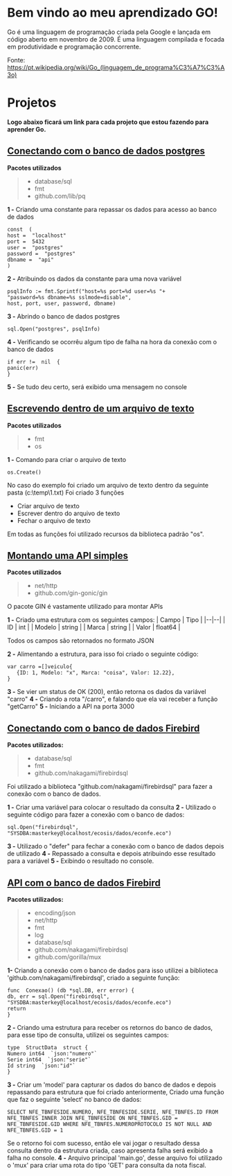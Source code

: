 # Bem vindo ao meu aprendizado GO!

Go é uma linguagem de programação criada pela Google e lançada em código aberto em novembro de 2009. É uma linguagem compilada e focada em produtividade e programação concorrente. 

Fonte: https://pt.wikipedia.org/wiki/Go_(linguagem_de_programa%C3%A7%C3%A3o)

# Projetos

**Logo abaixo ficará um link para cada projeto que estou fazendo para aprender Go.**



## [Conectando com o banco de dados postgres](https://github.com/Dev-Anderson/golang/tree/main/go-postgres)

**Pacotes utilizados**

> - database/sql
> - fmt
> - github.com/lib/pq

**1 -** Criando uma constante para repassar os dados para acesso ao banco de dados

    const  (
    host =  "localhost"
    port =  5432
    user =  "postgres"
    password =  "postgres"
    dbname =  "api"    
    )

**2 -** Atribuindo os dados da constante para uma nova variável

    psqlInfo := fmt.Sprintf("host=%s port=%d user=%s "+
    "password=%s dbname=%s sslmode=disable",
    host, port, user, password, dbname)
**3 -** Abrindo o banco de dados postgres

    sql.Open("postgres", psqlInfo)
**4 -** Verificando se ocorrêu algum tipo de falha na hora da conexão com o banco de dados

    if err !=  nil  {
    panic(err)
    }
**5 -** Se tudo deu certo, será exibido uma mensagem no console

## [Escrevendo dentro de um arquivo de texto](https://github.com/Dev-Anderson/golang/tree/main/escrevendo-arquivo-de-texto)


**Pacotes utilizados**

> - fmt 
> - os

**1 -** Comando para criar o arquivo de texto

    os.Create()
No caso do exemplo foi criado um arquivo de texto dentro da seguinte pasta (c:\temp\1.txt)
Foi criado 3 funções 

 - Criar arquivo de texto 
 - Escrever dentro do arquivo de texto 
 - Fechar o arquivo de texto

Em todas as funções foi utilizado recursos da biblioteca padrão "os". 

## [Montando uma API simples](https://github.com/Dev-Anderson/golang/tree/main/api-sem-banco)

**Pacotes utilizados**

> - net/http
> - github.com/gin-gonic/gin

O pacote GIN é vastamente utilizado para montar APIs

**1 -** Criado uma estrutura com os seguintes campos: 
| Campo | Tipo |
|--|--|
| ID | int |
| Modelo | string |
| Marca | string |
| Valor | float64 |

Todos os campos são retornados no formato JSON

**2 -** Alimentando a estrutura, para isso foi criado o seguinte código: 

    var carro =[]veiculo{
       {ID: 1, Modelo: "x", Marca: "coisa", Valor: 12.22},
    }
**3 -**  Se vier um status de OK (200), então retorna os dados da variável "carro"
**4 -**   Criando a rota "/carro", e falando que ela vai receber a função "getCarro"
**5 -**  Iniciando a API na porta 3000

## [Conectando com o banco de dados Firebird](https://github.com/Dev-Anderson/golang/tree/main/go-firebird)

**Pacotes utilizados:**

> - database/sql
> - fmt
> - github.com/nakagami/firebirdsql

Foi utilizado a biblioteca "github.com/nakagami/firebirdsql" para fazer a conexão com o banco de dados. 

**1 -** Criar uma variável para colocar o resultado da consulta
**2 -** Utilizado o seguinte código para fazer a conexão com o banco de dados: 

    sql.Open("firebirdsql",  "SYSDBA:masterkey@localhost/ecosis/dados/econfe.eco")
**3 -** Utilizado o "defer" para fechar a conexão com o banco de dados depois de utilizado
**4 -** Repassado a consulta e depois atribuindo esse resultado para a variável
**5 -** Exibindo o resultado no console. 

## [API com o banco de dados Firebird](https://github.com/Dev-Anderson/golang/tree/main/api-firebird)

**Pacotes utilizados:**
> - encoding/json
> - net/http
> - fmt
> - log
> - database/sql
> - github.com/nakagami/firebirdsql
> - github.com/gorilla/mux

**1-** Criando a conexão com o banco de dados para isso utilizei  a biblioteca 'github.com/nakagami/firebirdsql', criado a seguinte função: 

    func  Conexao() (db *sql.DB, err error) {
    db, err = sql.Open("firebirdsql", "SYSDBA:masterkey@localhost/ecosis/dados/econfe.eco")
    return
    }
**2 -** Criando uma estrutura para receber os retornos do banco de dados, para esse tipo de consulta, utilizei os seguintes campos: 

    type  StructData  struct {
    Numero int64  `json:"numero"`
    Serie int64  `json:"serie"`
    Id string  `json:"id"`
    }

**3 -** Criar um 'model' para capturar os dados do banco de dados e depois repassando para estrutura que foi criado anteriormente, Criado uma função que faz o seguinte 'select' no banco de dados: 

    SELECT NFE_TBNFESIDE.NUMERO, NFE_TBNFESIDE.SERIE, NFE_TBNFES.ID FROM NFE_TBNFES INNER JOIN NFE_TBNFESIDE ON NFE_TBNFES.GID = NFE_TBNFESIDE.GID WHERE NFE_TBNFES.NUMEROPROTOCOLO IS NOT NULL AND NFE_TBNFES.GID = 1

Se o retorno foi com sucesso, então ele vai jogar o resultado dessa consulta dentro da estrutura criada, caso apresenta falha será exibido a falha no console. 
**4 -** Arquivo principal 'main.go', desse arquivo foi utilizado o 'mux' para criar uma rota do tipo 'GET' para consulta da nota fiscal. 
